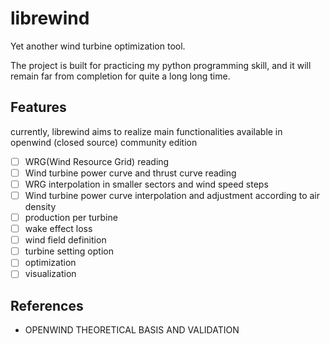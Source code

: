 # librewind
Yet another wind turbine optimization tool.

The project is built for practicing my python programming skill, and it will remain far from completion for quite a long long time.

## Features
currently, librewind aims to realize main functionalities available in openwind (closed source)  community edition
- [ ] WRG(Wind Resource Grid) reading
- [ ] Wind turbine power curve and thrust curve reading
- [ ] WRG interpolation in smaller sectors and wind speed steps
- [ ] Wind turbine power curve interpolation and adjustment according to air density
- [ ] production per turbine
- [ ] wake effect loss
- [ ] wind field definition
- [ ] turbine setting option
- [ ] optimization
- [ ] visualization

## References
- OPENWIND THEORETICAL BASIS AND VALIDATION
